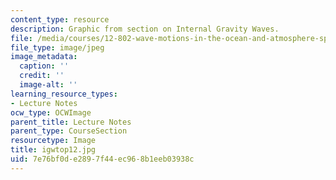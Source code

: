 ```yaml
---
content_type: resource
description: Graphic from section on Internal Gravity Waves.
file: /media/courses/12-802-wave-motions-in-the-ocean-and-atmosphere-spring-2004/7e76bf0de2897f44ec968b1eeb03938c_igwtop12.jpg
file_type: image/jpeg
image_metadata:
  caption: ''
  credit: ''
  image-alt: ''
learning_resource_types:
- Lecture Notes
ocw_type: OCWImage
parent_title: Lecture Notes
parent_type: CourseSection
resourcetype: Image
title: igwtop12.jpg
uid: 7e76bf0d-e289-7f44-ec96-8b1eeb03938c
---
```


